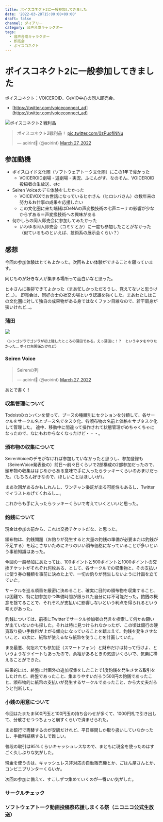 ```yaml
---
title: ボイスコネクト2に一般参加してきました
date: '2022-03-28T15:00:00+09:00'
draft: false
channel: ダイアリー
category: 音声合成キャラクター
tags:
  - 音声合成キャラクター
  - 即売会
  - ボイスコネクト
---
```

# ボイスコネクト2に一般参加してきました

ボイスコネクト：VOICEROID、CeVIO中心の同人即売会。

- [https://twitter.com/voiceconnect_ad](https://twitter.com/voiceconnect_ad)

![ボイスコネクト2 戦利品](images/voiceconnect2_collected.jpg)

<blockquote class="twitter-tweet"><p lang="ja" dir="ltr">ボイスコネクト2戦利品！ <a href="https://t.co/0zPuofINNu">pic.twitter.com/0zPuofINNu</a></p>&mdash; aoirint🎐 (@aoirint) <a href="https://twitter.com/aoirint/status/1508034281872007170?ref_src=twsrc%5Etfw">March 27, 2022</a></blockquote>

## 参加動機

- ボイスロイド文化圏（ソフトウェアトーク文化圏）にこの1年で浸かった
  - VOICEROID劇場・遊劇場・実況、ふにんがす、なのそん、VOICEROID投稿者の生放送、etc
- Seiren Voiceのデモ体験をしたかった
  - VOICEVOXでお世話になっているヒホさん（ヒロシバさん）の数年来の努力＆お仕事の成果を応援したい
  - この文化圏に来た端緒はDeNAの声変換技術の七声ニーナの影響が少なからずある＝声変換技術への興味がある
- 何かしらの同人即売会に参加してみたかった
  - いわゆる同人即売会（コミケとか）に一度も参加したことがなかった（似ているものといえば、技術系の展示会くらい？）

## 感想

今回の参加体験はとてもよかった。次回もよい体験ができることを願っています。

同じものが好きな人が集まる場所って面白いなと思った。

ヒホさんに挨拶できてよかった（まあ忙しかっただろうし、覚えてないと思うけど…）。
即売会は、同好の士の社交の場という認識を強くした。まあわたしはこの文化圏に対して独自の成果物がある身ではなくファン目線なので、若干肩身が狭いけれど...。

### 蒲田

![](./images/keikyu_kamata.jpg)

<small>（シンゴジラでゴジラが初上陸したところの蒲田である。えっ蒲田に！？　というネタをやりたかった… ボイロ無関係だけれど）</small>

### Seiren Voice

<blockquote class="twitter-tweet"><p lang="ja" dir="ltr">Seirenの列</p>&mdash; aoirint🎐 (@aoirint) <a href="https://twitter.com/aoirint/status/1507956284783751169?ref_src=twsrc%5Etfw">March 27, 2022</a></blockquote>

あとで書く！

### 収集管理について

Todoistのカンバンを使って、ブースの種類別にセクションを分類して、各サークルをサークル名とブース名でタスク化、各頒布物の名前と価格をサブタスク化して管理した。
途中、移動中に間違って操作されて状態管理がめちゃくちゃになったので、なにもわからなくなったけど・・・。

### 頒布物の収集について

SeirenVoiceのデモがなければ参加していなかったと思うし、参加登録も（SeirenVoice発表後の）前日～前々日くらいで2部構成の2部参加だったので、頒布物の収集ははじめからある意味で手に入ったらラッキーくらいのおまけだった。（もちろん好きなので、ほしいことはほしいが）。

まあ次回があるかもしれんし、ワンチャン委託が出る可能性もあるし、Twitterでイラストあげてくれるし...。

これからも手に入ったらラッキーくらいで考えていくといいと思った。

### 釣銭について

現金は参加の前から、これは交換チケットだな、と思った。

頒布物は、釣銭問題（お釣りが発生すると大量の釣銭の準備が必要または釣銭が不足する）を起こさないためにキリのいい頒布価格になっていることが多いという事前知識はあった。

今回の一般参加にあたっては、100ポイントと500ポイントと1000ポイントの交換チケットがそれぞれ何枚ある、として、各サークルでの収集物と、その支払いに使う券の種類を事前に決めた上で、一切お釣りが発生しないように計画を立てていた。

サークルを巡る順番を厳密に決めること、確実に目的の頒布物を収集すること、は困難で、特に初参加かつ準備時間が限られた自分には不可能だった。釣銭の概念を捨てることで、それぞれが支払いに影響しないという利点を得られるという考えがあった。

釣銭については、前夜にTwitterでサークル参加者の発言を検索して何かお願いが出ていないかも探した。それは特に見つけられなかったが、この頃は銀行の硬貨取り扱い手数料が上がる傾向になっていることを踏まえて、釣銭を発生させないこと、の次に、紙幣が使えるなら紙幣を使うことを計画していた。

まあ最悪、何忘れても参加証（スマートフォン）と財布だけは持って行けよ、というようなツイートもあったので、余裕があるときの気遣いくらいで、気楽に構えることができた。

結果的には、終盤に計画外の追加収集をしたことで1度釣銭を発生させる取引をしたけれど、終盤であったこと、集まりやすいだろう500円の釣銭であったこと、頒布物的に紙幣の支払いが発生するサークルであったこと、から大丈夫だろうと判断した。

### 小銭の用意について

今回はたまたま500円玉と100円玉の持ち合わせが多くて、1000円札で引き出して、分散させつつちょっと崩すくらいで済ませられた。

まあ銀行で両替するのが安牌だけれど、平日昼間しか取り扱いしていなかったし、手数料結構するしで難しい。

普段の取引は95%くらいキャッシュレスなので、まともに現金を使ったのはすごく久しぶりな気がした。

現金を使うのは、キャッシュレス非対応の自動販売機とか、ごはん屋さんとか、コンビニプリンターくらいか。

次回の参加に備えて、すこしずつ集めていくのが一番いい気がした。

### サークルチェック

### ソフトウェアトーク動画投稿祭応援しまくる祭（ニコニコ公式生放送）
